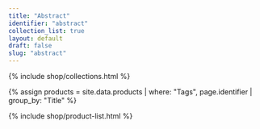 ```yaml
---
title: "Abstract"
identifier: "abstract"
collection_list: true
layout: default
draft: false
slug: "abstract"
---
```


{% include shop/collections.html %}

{% assign products = site.data.products | where: "Tags", page.identifier | group_by: "Title" %}

{% include shop/product-list.html %}
